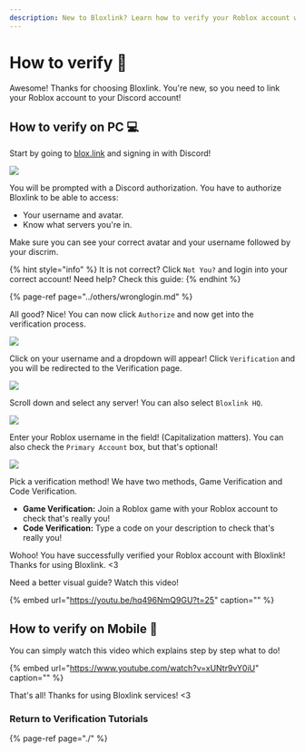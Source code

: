 ```yaml
---
description: New to Bloxlink? Learn how to verify your Roblox account with Bloxlink.
---
```


# How to verify 🔗

Awesome! Thanks for choosing Bloxlink. You're new, so you need to link your Roblox account to your Discord account!

## How to verify on PC 💻

Start by going to [blox.link](https://blox.link) and signing in with Discord!

![](https://dark.hates-this.place/f/fFBRiE.png)

You will be prompted with a Discord authorization. You have to authorize Bloxlink to be able to access:

* Your username and avatar.
* Know what servers you're in.

Make sure you can see your correct avatar and your username followed by your discrim.

{% hint style="info" %}
It is not correct? Click `Not You?` and login into your correct account! Need help? Check this guide:
{% endhint %}

{% page-ref page="../others/wronglogin.md" %}

All good? Nice! You can now click `Authorize` and now get into the verification process.

![](https://dark.hates-this.place/f/WkVNzU.png)

Click on your username and a dropdown will appear! Click `Verification` and you will be redirected to the Verification page.

![](https://dark.hates-this.place/f/q1xoDd.png)

Scroll down and select any server! You can also select `Bloxlink HQ`.

![](https://dark.hates-this.place/f/OaB2jV.gif)

Enter your Roblox username in the field! \(Capitalization matters\). You can also check the `Primary Account` box, but that's optional!

![](https://dark.hates-this.place/f/SghrFb.png)

Pick a verification method! We have two methods, Game Verification and Code Verification.

* **Game Verification:** Join a Roblox game with your Roblox account to check that's really you!
* **Code Verification:** Type a code on your description to check that's really you!

Wohoo! You have successfully verified your Roblox account with Bloxlink!  
Thanks for using Bloxlink. &lt;3

Need a better visual guide? Watch this video!

{% embed url="https://youtu.be/hq496NmQ9GU?t=25" caption="" %}

## How to verify on Mobile 📱

You can simply watch this video which explains step by step what to do!

{% embed url="https://www.youtube.com/watch?v=xUNtr9vY0iU" caption="" %}

That's all! Thanks for using Bloxlink services! &lt;3

### Return to Verification Tutorials

{% page-ref page="./" %}


